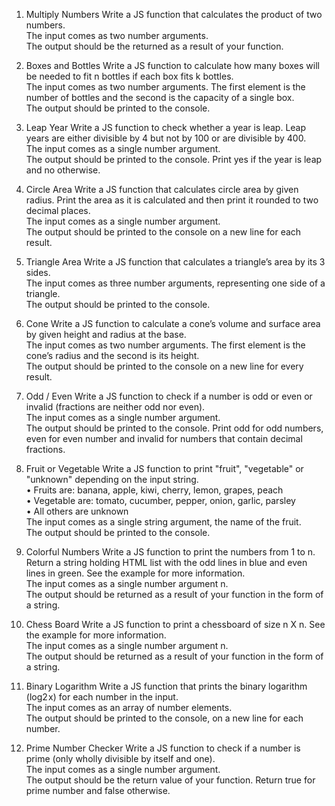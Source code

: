 1.	Multiply Numbers
Write a JS function that calculates the product of two numbers.<br>
The input comes as two number arguments.<br>
The output should be the returned as a result of your function.

2.	Boxes and Bottles
Write a JS function to calculate how many boxes will be needed to fit n bottles if each box fits k bottles.<br>
The input comes as two number arguments. The first element is the number of bottles and the second is the capacity of a single box.<br>
The output should be printed to the console.

3.	Leap Year
Write a JS function to check whether a year is leap. Leap years are either divisible by 4 but not by 100 or are divisible by 400.<br>
The input comes as a single number argument.<br>
The output should be printed to the console. Print yes if the year is leap and no otherwise.

4.	Circle Area
Write a JS function that calculates circle area by given radius. Print the area as it is calculated and then print it rounded to two decimal places.<br>
The input comes as a single number argument.<br>
The output should be printed to the console on a new line for each result.

5.	Triangle Area
Write a JS function that calculates a triangle’s area by its 3 sides.<br>
The input comes as three number arguments, representing one side of a triangle.<br>
The output should be printed to the console.

6.	Cone
Write a JS function to calculate a cone’s volume and surface area by given height and radius at the base.<br>
The input comes as two number arguments. The first element is the cone’s radius and the second is its height.<br>
The output should be printed to the console on a new line for every result.

7.	Odd / Even
Write a JS function to check if a number is odd or even or invalid (fractions are neither odd nor even).<br>
The input comes as a single number argument.<br>
The output should be printed to the console. Print odd for odd numbers, even for even number and invalid for numbers that contain decimal fractions.

8.	Fruit or Vegetable
Write a JS function to print "fruit", "vegetable" or "unknown" depending on the input string.<br>
•	Fruits are: banana, apple, kiwi, cherry, lemon, grapes, peach<br>
•	Vegetable are: tomato, cucumber, pepper, onion, garlic, parsley<br>
•	All others are unknown<br>
The input comes as a single string argument, the name of the fruit.<br>
The output should be printed to the console.

9.	Colorful Numbers
Write a JS function to print the numbers from 1 to n. Return a string holding HTML list with the odd lines in blue and even lines in green. See the example for more information.<br>
The input comes as a single number argument n.<br>
The output should be returned as a result of your function in the form of a string.

10.	Chess Board
Write a JS function to print a chessboard of size n X n. See the example for more information.<br>
The input comes as a single number argument n.<br>
The output should be returned as a result of your function in the form of a string.

11.	Binary Logarithm
Write a JS function that prints the binary logarithm (log2 x) for each number in the input.<br>
The input comes as an array of number elements.<br>
The output should be printed to the console, on a new line for each number.

12.	Prime Number Checker
Write a JS function to check if a number is prime (only wholly divisible by itself and one).<br>
The input comes as a single number argument.<br>
The output should be the return value of your function. Return true for prime number and false otherwise.

